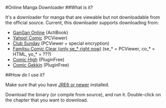 #Online Manga Downloader
##What is it?

It's a downloader for manga that are viewable but not downloadable from the official source.  Current, this downloader supports downloading from:

+ [GanGan Online](http://www.square-enix.com/jp/magazine/ganganonline/) (ActiBook)
+ [Yahoo! Comic](http://comics.yahoo.co.jp/magazine/) (PCViewer)
+ [Club Sunday](http://club.shogakukan.co.jp/) (PCViewer + special encryption)
+ [Famitsu Comic Clear (only se\_* right now)](http://www.famitsu.com/comic_clear/cl_list/) (se\_* = PCViewer, co\_* = HTML, yo\_* = ???)
+ [Comic High](http://comichigh.jp/webcomic.html) (PluginFree)
+ [Comic Gekkin](http://www.comic-gekkin.com/) (PluginFree)

##How do I use it?

Make sure that you have [JRE6 or newer](http://www.oracle.com/technetwork/java/javase/downloads/index.html) installed.

Download the binary (or compile from source), and run it.  Double-click on the chapter that you want to download.